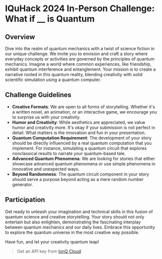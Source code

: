 # IQuHack 2024 In-Person Challenge: What if __ is Quantum

## Overview
Dive into the realm of quantum mechanics with a twist of science fiction in our unique challenge. We invite you to envision and craft a story where everyday concepts or activities are governed by the principles of quantum mechanics. Imagine a world where common experiences, like friendship, exhibit quantum interference and entanglement. Your mission is to create a narrative rooted in this quantum reality, blending creativity with solid scientific simulation using a quantum computer.

## Challenge Guidelines
- **Creative Formats**: We are open to all forms of storytelling. Whether it's a written novel, an animation, or an interactive game, we encourage you to surprise us with your creativity.
- **Humor and Creativity**: While aesthetics are appreciated, we value humor and creativity more. It's okay if your submission is not perfect in detail. What matters is the innovation and fun in your presentation.
- **Quantum Computation Requirement**: The development of your story should be directly influenced by a real quantum computation that you implement. For instance, simulating a quantum circuit that explores nonclassical results to narrate your quantum-based tale.
- **Advanced Quantum Phenomena**: We are looking for stories that either showcase advanced quantum phenomena or use simple phenomena in innovative and unexpected ways.
- **Beyond Randomness**: The quantum circuit component in your story should serve a purpose beyond acting as a mere random number generator.

## Participation
Get ready to unleash your imagination and technical skills in this fusion of quantum science and creative storytelling. Your story should not only entertain but also enlighten, demonstrating the fascinating interplay between quantum mechanics and our daily lives. Embrace this opportunity to explore the quantum universe in the most creative way possible.

Have fun, and let your creativity quantum leap!

> Get an API key from [IonQ Cloud](https://cloud.ionq.com/settings/keys).
